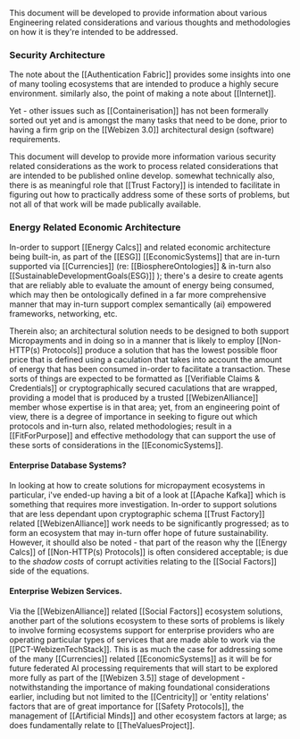 This document will be developed to provide information about various Engineering related considerations and various thoughts and methodologies on how it is they're intended to be addressed.  


### Security Architecture

The note about the [[Authentication Fabric]] provides some insights into one of many tooling ecosystems that are intended to produce a highly secure environment.  similarly also, the point of making a note about [[Internet]].  

Yet - other issues such as [[Containerisation]] has not been formerally sorted out yet and is amongst the many tasks that need to be done, prior to having a firm grip on the [[Webizen 3.0]]  architectural design (software) requirements. 

This document will develop to provide more information various security related considerations as the work to process related considerations that are intended to be published online develop.  somewhat technically also, there is as meaningful role that [[Trust Factory]] is intended to facilitate in figuring out how to practically address some of these sorts of problems, but not all of that work will be made publically available. 

### Energy Related Economic Architecture

In-order to support [[Energy Calcs]] and related economic architecture being built-in, as part of the [[ESG]] [[EconomicSystems]] that are in-turn supported via [[Currencies]] (re: [[BiosphereOntologies]] & in-turn also [[SustainableDevelopmentGoals(ESG)]] ); there's a desire to create agents that are reliably able to evaluate the amount of energy being consumed, which may then be ontologically defined in a far more comprehensive manner that may in-turn support complex semantically (ai) empowered frameworks, networking, etc. 

Therein also; an architectural solution needs to be designed to both support Micropayments and in doing so in a manner that is likely to employ [[Non-HTTP(s) Protocols]] produce a solution that has the lowest possible floor price that is defined using a caculation that takes into account the amount of energy that has been consumed in-order to facilitate a transaction.  These sorts of things are expected to be formatted as [[Verifiable Claims & Credentials]] or cryptographically secured caculations that are wrapped, providing a model that is produced by a trusted [[WebizenAlliance]] member whose expertise is in that area; yet, from an engineering point of view, there is a degree of importance in seeking to figure out which protocols and in-turn also, related methodologies; result in a [[FitForPurpose]] and effective methodology that can support the use of these sorts of considerations in the [[EconomicSystems]].  

#### Enterprise Database Systems?

In looking at how to create solutions for micropayment ecosystems in particular, i've ended-up having a bit of a look at [[Apache Kafka]] which is something that requires more investigation.  In-order to support solutions that are less dependant upon cryptographic schema [[Trust Factory]] related [[WebizenAlliance]] work needs to be significantly progressed; as to form an ecosystem that may in-turn offer hope of future sustainability.  However, it shoulld also be noted - that part of the reason why the [[Energy Calcs]] of [[Non-HTTP(s) Protocols]] is often considered acceptable; is due to the *shadow costs* of corrupt activities relating to the [[Social Factors]] side of the equations.  

#### Enterprise Webizen Services.

Via the [[WebizenAlliance]] related [[Social Factors]] ecosystem solutions, another part of the solutions ecosystem to these sorts of problems is likely to involve forming ecosystems support for enterprise providers who are operating particular types of services that are made able to work via the [[PCT-WebizenTechStack]].  This is as much the case for addressing some of the many [[Currencies]] related [[EconomicSystems]] as it will be for future federated AI processing requirements that will start to be explored more fully as part of the [[Webizen 3.5]] stage of development - notwithstanding the  importance of making foundational considerations earlier, including but not limited to the [[Centricity]] or 'entity relations' factors that are of great importance for [[Safety Protocols]], the management of [[Artificial Minds]] and other ecosystem factors at large; as does fundamentally relate to [[TheValuesProject]].



